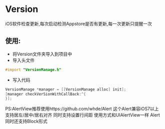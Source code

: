# Version
iOS软件检查更新,每次启动检测Appstore是否有更新,每一次更新只提醒一次
## 使用:
- 将Version文件夹导入到项目中
- 导入头文件 
```objective-c
#import "VersionManage.h"
```
- 写入代码
```objective-c
VersionManage *manager = [[VersionManage alloc] init];
[manager checkVerSionWithCallBack:^{
}];
```

PS:AlertView推荐使用https://github.com/whde/Alert
   这个Alert兼容iOS7以上
   支持居左/居中/居右对齐
   同时支持设置行间距
   使用方式和UIAlertView一样
   Alert同时还支持Block形式

